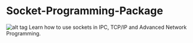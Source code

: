 # Socket-Programming-Package
![alt tag](http://uupload.ir/files/whf6_3-electric-logo-design.jpg)
Learn how to use sockets in IPC, TCP/IP and Advanced Network Programming.
